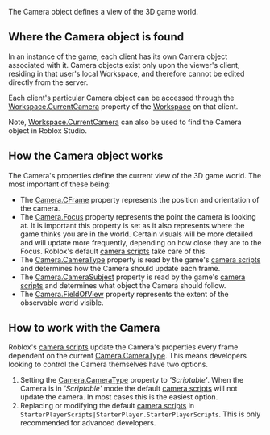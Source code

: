 The Camera object defines a view of the 3D game world.

Where the Camera object is found
--------------------------------

In an instance of the game, each client has its own Camera object associated with it. Camera objects exist only upon the viewer's client, residing in that user's local Workspace, and therefore cannot be edited directly from the server.

Each client's particular Camera object can be accessed through the [Workspace.CurrentCamera](https://developer.roblox.com/en-us/api-reference/property/Workspace/CurrentCamera) property of the [Workspace](https://developer.roblox.com/en-us/api-reference/class/Workspace) on that client.

Note, [Workspace.CurrentCamera](https://developer.roblox.com/en-us/api-reference/property/Workspace/CurrentCamera) can also be used to find the Camera object in Roblox Studio.

How the Camera object works
---------------------------

The Camera's properties define the current view of the 3D game world. The most important of these being:

*   The [Camera.CFrame](https://developer.roblox.com/en-us/api-reference/property/Camera/CFrame) property represents the position and orientation of the camera.
*   The [Camera.Focus](https://developer.roblox.com/en-us/api-reference/property/Camera/Focus) property represents the point the camera is looking at. It is important this property is set as it also represents where the game thinks you are in the world. Certain visuals will be more detailed and will update more frequently, depending on how close they are to the Focus. Roblox's default [camera scripts](http://robloxdev.com/articles/Movement-and-camera-controls) take care of this.
*   The [Camera.CameraType](https://developer.roblox.com/en-us/api-reference/property/Camera/CameraType) property is read by the game's [camera scripts](http://robloxdev.com/articles/Movement-and-camera-controls) and determines how the Camera should update each frame.
*   The [Camera.CameraSubject](https://developer.roblox.com/en-us/api-reference/property/Camera/CameraSubject) property is read by the game's [camera scripts](http://robloxdev.com/articles/Movement-and-camera-controls) and determines what object the Camera should follow.
*   The [Camera.FieldOfView](https://developer.roblox.com/en-us/api-reference/property/Camera/FieldOfView) property represents the extent of the observable world visible.

How to work with the Camera
---------------------------

Roblox's [camera scripts](http://robloxdev.com/articles/Movement-and-camera-controls) update the Camera's properties every frame dependent on the current [Camera.CameraType](https://developer.roblox.com/en-us/api-reference/property/Camera/CameraType). This means developers looking to control the Camera themselves have two options.

1.  Setting the [Camera.CameraType](https://developer.roblox.com/en-us/api-reference/property/Camera/CameraType) property to _'Scriptable'_. When the Camera is in _'Scriptable'_ mode the default [camera scripts](http://robloxdev.com/articles/Movement-and-camera-controls) will not update the camera. In most cases this is the easiest option.
2.  Replacing or modifying the default [camera scripts](http://robloxdev.com/articles/Movement-and-camera-controls) in `StarterPlayerScripts|StarterPlayer.StarterPlayerScripts`. This is only recommended for advanced developers.